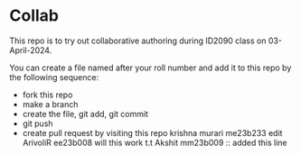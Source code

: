 # Collab
This repo is to try out collaborative authoring during ID2090 class on 03-April-2024.

You can create a file named after your roll number and add it to this repo by the following sequence:
 * fork this repo
 * make a branch
 * create the file, git add, git commit
 * git push 
 * create pull request by visiting this repo
krishna murari me23b233 edit
ArivoliR ee23b008 will this work t.t
Akshit mm23b009 :: added this line
